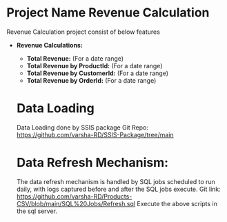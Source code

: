 Project Name Revenue Calculation
===============================
Revenue Calculation project consist of below features
- **Revenue Calculations:**
    - **Total Revenue:** (For a date range)
    - **Total Revenue by ProductId:** (For a date range)
    - **Total Revenue by CustomerId:** (For a date range)
    - **Total Revenue by OrderId:** (For a date range)

  Data Loading
  ============
  Data Loading done by SSIS package
  Git Repo: https://github.com/varsha-RD/SSIS-Package/tree/main
  

  Data Refresh Mechanism:
  ======================
  The data refresh mechanism is handled by SQL jobs scheduled to run daily, with logs captured before and after the SQL jobs execute.
  Git link:
  https://github.com/varsha-RD/Products-CSV/blob/main/SQL%20Jobs/Refresh.sql
  Execute the above scripts in the sql server.
  



  
